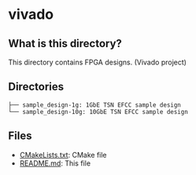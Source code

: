 # vivado

## What is this directory?

This directory contains FPGA designs. (Vivado project)

## Directories

```
├── sample_design-1g: 1GbE TSN EFCC sample design
└── sample_design-10g: 10GbE TSN EFCC sample design
```

## Files

- [CMakeLists.txt](./CMakeLists.txt): CMake file
- [README.md](./README.md): This file
